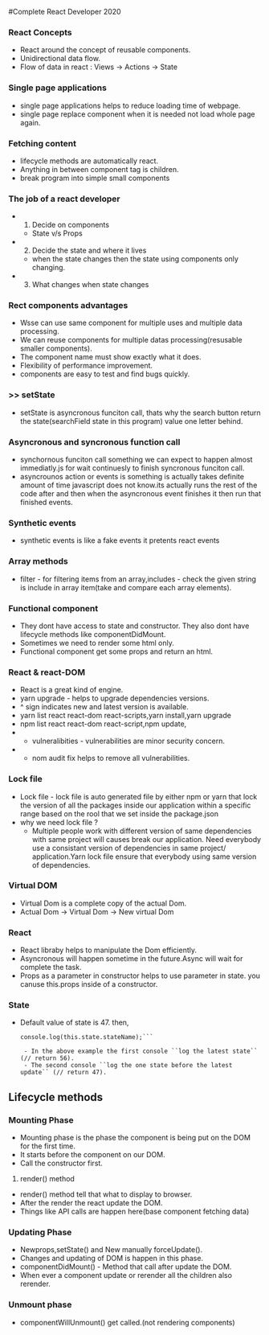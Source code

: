 #Complete React Developer 2020

### React Concepts

- React around the concept of reusable components.
- Unidirectional data flow.
- Flow of data in react : Views -> Actions -> State

### Single page applications

- single page applications helps to reduce loading time of webpage.
- single page replace component when it is needed not load whole page again.

### Fetching content

- lifecycle methods are automatically react.
- Anything in between component tag is children.
- break program into simple small components

### The job of a react developer

- 1. Decide on components
  - State v/s Props
- 2. Decide the state and where it lives
  - when the state changes then the state using components only changing.
- 3. What changes when state changes

### Rect components advantages

- Wsse can use same component for multiple uses and multiple data processing.
- We can reuse components for multiple datas processing(resusable smaller components).
- The component name must show exactly what it does.
- Flexibility of performance improvement.
- components are easy to test and find bugs quickly.

### >> setState
- setState is asyncronous funciton call, thats why the search button return the state(searchField state in this program) value one letter behind.

### Asyncronous and syncronous function call

- synchornous funciton call something we can expect to happen almost immediatly.js for wait continuesly to finish syncronous funciton call.
- asyncrounos action or events is something is actually takes definite amount of time javascript does not know.its actually runs the rest of the code after and then when the asyncronous event finishes it then run that finished events.

### Synthetic events

- synthetic events is like a fake events it pretents react events

### Array methods

- filter - for filtering items from an array,includes - check the given string is include in array item(take and compare each array elements).

### Functional component

- They dont have access to state and constructor. They also dont have lifecycle methods like componentDidMount.
- Sometimes we need to render some html only.
- Functional component get some props and return an html.

### React & react-DOM
- React is a great kind of engine.
- yarn upgrade - helps to upgrade dependencies versions.
- ^ sign indicates new and latest version is available.
- yarn list react react-dom react-scripts,yarn install,yarn upgrade
- npm list react react-dom react-script,npm update,
- * vulneralibities - vulnerabilities are minor security concern.
- * nom audit fix helps to remove all vulnerabilities.
### Lock file
- Lock file - lock file is auto generated file by either npm or yarn that lock the version of all the packages inside our application within a specific range based on the rool that we set inside the package.json
- why we need lock file ?
    - Multiple people work with different version of same dependencies with same project will causes break our application. Need everybody use a consistant version of dependencies in  same project/ application.Yarn lock file ensure that everybody using same version of dependencies.

### Virtual DOM
- Virtual Dom is a complete copy of the actual Dom.
- Actual Dom -> Virtual Dom -> New virtual Dom


### React
- React libraby helps to manipulate the Dom efficiently.
- Asyncronous will happen sometime in the future.Async will wait for complete the task.
- Props as a parameter in constructor helps to use parameter in state. you canuse this.props inside of a constructor.

### State
- Default value of state is 47. then,

    ```this.setState({stateName:56},()=>console.log(this.state.stateName));
    console.log(this.state.stateName);```

     - In the above example the first console ``log the latest state`` (// return 56).
     - The second console ``log the one state before the latest update`` (// return 47).

## Lifecycle methods

### Mounting Phase
- Mounting phase is the phase the component is being put on the DOM for the first time.
- It starts before the component on our DOM.
- Call the constructor first.

1. render() method
- render() method tell that what to display to browser.
- After the render the react update the DOM.
- Things like API calls are happen here(base component fetching data)

### Updating Phase
- Newprops,setState() and New manually forceUpdate().
- Changes and updating of DOM is happen in this phase.
- componentDidMount() - Method that call after update the DOM.
- When ever a component update or rerender all the children also rerender.

### Unmount phase
- componentWillUnmount() get called.(not rendering components)